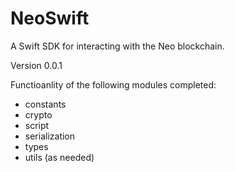 # NeoSwift

A Swift SDK for interacting with the Neo blockchain.

Version 0.0.1

Functioanlity of the following modules completed:
* constants
* crypto
* script
* serialization
* types
* utils (as needed)
